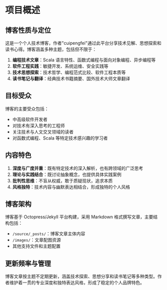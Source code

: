 # 项目概述

## 博客性质与定位

这是一个个人技术博客，作者"cuipengfei"通过此平台分享技术见解、思想探索和读书心得。博客涵盖多种主题，包括但不限于：

1. **编程技术文章**：Scala 语言特性、函数式编程与面向对象编程、异步编程等
2. **软件工程实践**：敏捷开发、系统运维、安全实践等
3. **技术思想探索**：技术哲学、编程范式比较、软件工程本质等
4. **读书笔记与翻译**：经典技术书籍摘要、国外技术大师文章翻译

## 目标受众

博客的主要受众包括：

- 中高级软件开发者
- 对技术有深入思考的工程师
- 关注技术与人文交叉领域的读者
- 对函数式编程、Scala 等特定技术感兴趣的学习者

## 内容特色

1. **深度与广度并重**：既有特定技术的深入解析，也有跨领域的广泛思考
2. **理论与实践结合**：既讨论抽象概念，也提供具体实践案例
3. **批判性思维**：不盲从权威，敢于质疑现状，追求本质
4. **风格独特**：技术内容与幽默表达相结合，形成独特的个人风格

## 博客架构

博客基于 Octopress/Jekyll 平台构建，采用 Markdown 格式撰写文章，主要结构包括：

- `/source/_posts/`：博客文章主体内容
- `/images/`：文章配图资源
- 其他支持文件和主题配置

## 更新频率与管理

博客文章按主题不定期更新，涵盖技术探索、思想分享和读书笔记等多种类型。作者维护着一贯的专业深度和独特表达风格，形成了稳定的个人品牌特色。
